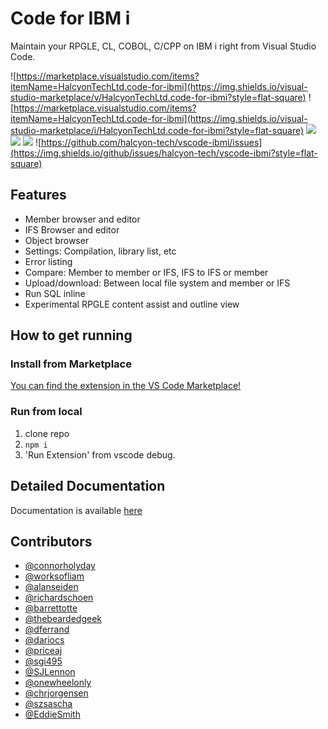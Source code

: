 # Code for IBM i

Maintain your RPGLE, CL, COBOL, C/CPP on IBM i right from Visual Studio Code.

![https://marketplace.visualstudio.com/items?itemName=HalcyonTechLtd.code-for-ibmi](https://img.shields.io/visual-studio-marketplace/v/HalcyonTechLtd.code-for-ibmi?style=flat-square) 
![https://marketplace.visualstudio.com/items?itemName=HalcyonTechLtd.code-for-ibmi](https://img.shields.io/visual-studio-marketplace/i/HalcyonTechLtd.code-for-ibmi?style=flat-square) 
![](https://img.shields.io/visual-studio-marketplace/r/HalcyonTechLtd.code-for-ibmi?style=flat-square) 
![](https://img.shields.io/github/contributors/halcyon-tech/vscode-ibmi?style=flat-square) 
![](https://img.shields.io/github/issues-pr/halcyon-tech/vscode-ibmi?style=flat-square) 
![https://github.com/halcyon-tech/vscode-ibmi/issues](https://img.shields.io/github/issues/halcyon-tech/vscode-ibmi?style=flat-square)

## Features

* Member browser and editor
* IFS Browser and editor
* Object browser
* Settings: Compilation, library list, etc
* Error listing
* Compare: Member to member or IFS, IFS to IFS or member
* Upload/download: Between local file system and member or IFS
* Run SQL inline
* Experimental RPGLE content assist and outline view

## How to get running

### Install from Marketplace

[You can find the extension in the VS Code Marketplace!](https://marketplace.visualstudio.com/items?itemName=HalcyonTechLtd.code-for-ibmi)

### Run from local

1. clone repo
2. `npm i`
3. 'Run Extension' from vscode debug.

## Detailed Documentation

Documentation is available [here](https://halcyon-tech.github.io/vscode-ibmi/#/)

## Contributors

* [@connorholyday](https://github.com/connorholyday)
* [@worksofliam](https://github.com/worksofliam)
* [@alanseiden](https://github.com/alanseiden)
* [@richardschoen](https://github.com/richardschoen)
* [@barrettotte](https://github.com/barrettotte)
* [@thebeardedgeek](https://github.com/thebeardedgeek)
* [@dferrand](https://github.com/dferrand)
* [@dariocs](https://github.com/dariocs)
* [@priceaj](https://github.com/priceaj)
* [@sgi495](https://github.com/sgi495)
* [@SJLennon](https://github.com/SJLennon)
* [@onewheelonly](https://github.com/onewheelonly)
* [@chrjorgensen](https://github.com/chrjorgensen)
* [@szsascha](https://github.com/szsascha)
* [@EddieSmith](https://github.com/EddieSmith)